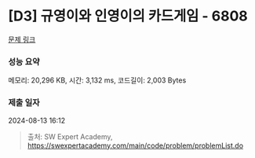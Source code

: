 # [D3] 규영이와 인영이의 카드게임 - 6808 

[문제 링크](https://swexpertacademy.com/main/code/problem/problemDetail.do?contestProbId=AWgv9va6HnkDFAW0) 

### 성능 요약

메모리: 20,296 KB, 시간: 3,132 ms, 코드길이: 2,003 Bytes

### 제출 일자

2024-08-13 16:12



> 출처: SW Expert Academy, https://swexpertacademy.com/main/code/problem/problemList.do